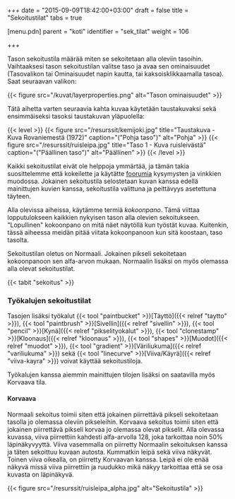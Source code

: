 +++
date = "2015-09-09T18:42:00+03:00"
draft = false
title = "Sekoitustilat"
tabs = true

[menu.pdn]
    parent = "koti"
    identifier = "sek_tilat"
    weight = 106

+++

Tason sekoitustila määrää miten se sekoitetaan alla oleviin tasoihin. Vaihtaaksesi tason sekoitustilan valitse taso ja avaa sen
ominaisuudet (Tasovalikon tai Ominaisuudet napin kautta, tai kaksoisklikkaamalla tasoa). Saat seuraavan valikon:

{{< figure src="/kuvat/layerproperties.png" alt="Tason ominaisuudet" >}}

Tätä aihetta varten seuraavia kahta kuvaa käytetään taustakuvaksi sekä ensimmäiseksi tasoksi taustakuvan yläpuolella:

{{< level >}}
    {{< figure src="/resurssit/kemijoki.jpg" title="Taustakuva - Kuva Rovaniemestä (1972)" caption="(\"Pohja taso\")" alt="Pohja" >}}
    {{< figure src="/resurssit/ruisleipa.jpg" title="Taso 1 - Kuva ruisleivästä" caption="(\"Päällinen taso\")" alt="Päällinen" >}}
{{< /level >}}

Kaikki sekoitustilat eivät ole helppoja ymmärtää, ja tämän takia suosittelemme että kokeilette ja käytätte [foorumia](https://www.getpaint.net/redirect/forum.html) kysymysten ja vinkkien
muodossa. Jokainen sekoitustila selostetaan kuvan kanssa edellä mainittujen kuvien kanssa, sekoitustila valittuna ja peittävyys asetettuna täyteen.

Alla olevissa aiheissa, käytämme termiä *kokoonpano*. Tämä viittaa lopputulokseen kaikkien nykyisen tason alla olevien sekoitukseen.
"Lopullinen" kokoonpano on mitä näet näytöllä kun työstät kuvaa. Kuitenkin, tässä aiheessa meidän pitää viitata kokoonpanoon kun sitä
koostaan, taso tasolta.

Sekoitustilan oletus on Normaali. Jokainen pikseli sekoitetaan kokoonpanoon sen alfa-arvon mukaan. Normaalin lisäksi on myös olemassa
alla olevat sekoitustilat.

{{< tabit "sekoitus" >}}

### Työkalujen sekoitustilat

Tasojen lisäksi työkalut
{{< tool "paintbucket" >}}[Täyttö]({{< relref "taytto" >}}),
{{< tool "paintbrush" >}}[Sivellin]({{< relref "sivellin" >}}),
{{< tool "pencil" >}}[Kynä]({{< relref "pikselityokalut" >}}),
{{< tool "clonestamp" >}}[Kloonaus]({{< relref "kloonaus" >}}),
{{< tool "shapes" >}}[Muodot]({{< relref "muodot" >}}),
{{< tool "gradient" >}}[Väriliukuma]({{< relref "variliukuma" >}}) sekä
{{< tool "linecurve" >}}[Viiva/Käyrä]({{< relref "viiva-kayra" >}})
voivat käyttää sekoitustiloja.

Työkalujen kanssa aiemmin mainittujen tilojen lisäksi on saatavilla myös Korvaava tila.

#### Korvaava

Normaali sekoitus toimii siten että jokainen piirrettävä pikseli sekoitetaan tasolla jo olemassa oleviin pikseleihin. Korvaava sekoitus
toimii siten että jokainen piirrettävä pikseli korvaa jo olemassa olevat pikselit. Alla olevassa kuvassa, viiva piirrettiin kahdesti
alfa-arvolla 128, joka tarkoittaa noin 50% läpinäkyvyyttä. Viiva vasemmalla on piirretty Normaalin sekoituksen kanssa ja täten sekoittuu
kuvaan autosta. Kummatkin leipä sekä viiva näkyvät. Toinen viiva oikealla, on piirretty Korvaavan kanssa. Leipä ei ole enää näkyvä missä
viiva piirrettiin ja ruudukko mikä näkyy tarkoittaa että se osa kuvasta on läpinäkyvä.

{{< figure src="/resurssit/ruisleipa_alpha.jpg" alt="Sekoitustila" >}}
